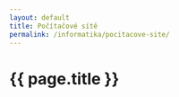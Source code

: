 ```yaml
---
layout: default
title: Počítačové sítě
permalink: /informatika/pocitacove-site/
---
```


{{ page.title }}
================
